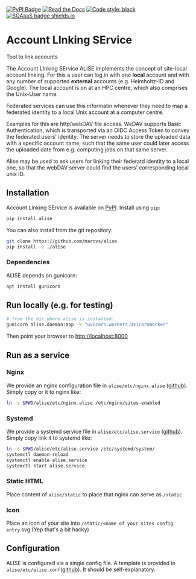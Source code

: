 [![PyPI Badge](https://img.shields.io/pypi/v/alise.svg)](https://pypi.python.org/pypi/alise)
[![Read the Docs](https://readthedocs.org/projects/alise/badge/?version=latest)](https://alise.readthedocs.io/en/latest/?version=latest)
[![Code style: black](https://img.shields.io/badge/code%20style-black-000000.svg)](https://github.com/psf/black)
[![SQAaaS badge shields.io](https://img.shields.io/badge/sqaaas%20software-bronze-e6ae77)](https://api.eu.badgr.io/public/assertions/udGVwFI8Qe6J_dEYVo34BA "SQAaaS bronze badge achieved")

# Account LInking SErvice

Tool to link accounts

The Account LInking SErvice ALISE implements the concept of site-local account linking. For this a user can log in with one **local** account and with any number of supported **external** accounts (e.g. Helmholtz-ID and Google). The local account is on at an HPC centre, which also comprises the Unix-User name.

Federated services can use this informatin whenever they need to map a federated identity to a local Unix account at a computer centre.

Examples for this are http/webDAV file access. WeDAV supports Basic Authentication, which is transported via an OIDC Access Token to convey the federated users' identity. The server needs to store the uploaded data with a specific account name, such that the same user could later access the uploaded date from e.g. computing jobs on that same server.

Alise may be used to ask users for linking their federatd identity to a local one, so that the webDAV server could find the users' corresponding local unix ID.

## Installation

Account LInking SErvice is available on [PyPI](https://pypi.org/project/alise/). Install using `pip`:

```bash
pip install alise
```

You can also install from the git repository:

```bash
git clone https://github.com/marcvs/alise
pip install -e ./alise
```

### Dependencies

ALISE depends on gunicorn:

```bash
apt install gunicorn
```


## Run locally (e.g. for testing)

```bash
# from the dir where alise is installed:
gunicorn alise.daemon:app -k "uvicorn.workers.UvicornWorker"
```

Then point your browser to <http://localhost:8000>

## Run as a service

### Nginx

We provide an nginx configuration file in `alise/etc/nginx.alise`
([github](https://github.com/m-team-kit/alise/tree/master/alise/etc)). Simply
copy or it to nginx like:

```bash
ln -s $PWD/alise/etc/nginx.alise /etc/nginx/sites-enabled
```

### Systemd

We provide a systemd service file in `alise/etc/alise.service`
([github](https://github.com/m-team-kit/alise/tree/master/alise/etc)). Simply
copy link it to systemd like:

```bash
ln -s $PWD/alise/etc/alise.service /etc/systemd/system/
systemctl daemon-reload
systemctl enable alise.service
systemctl start alise.service
```

### Static HTML

Place content of `alise/static` to place that nginx can serve as `/static`

### Icon

Place an icon of your site into `/static/<name of your sites config entry`.svg
(Yep that's a bit hacky)


## Configuration

ALISE is configured via a single config file. A template is provided in
`alise/etc/alise.conf`([github](https://github.com/m-team-kit/alise/tree/master/alise/etc)). It should be self-explanatory.

